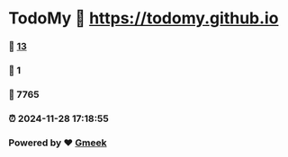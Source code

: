 # TodoMy :link: https://todomy.github.io 
### :page_facing_up: [13](https://todomy.github.io/tag.html) 
### :speech_balloon: 1 
### :hibiscus: 7765 
### :alarm_clock: 2024-11-28 17:18:55 
### Powered by :heart: [Gmeek](https://github.com/Meekdai/Gmeek)
